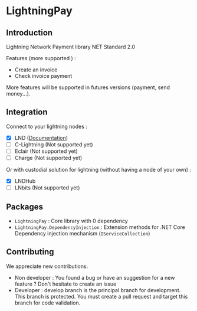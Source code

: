 # LightningPay
## Introduction

Lightning Network Payment  library NET Standard 2.0

Features (more supported ) : 

- Create an invoice
- Check invoice payment

More features will be supported in futures versions (payment, send money...). 

## Integration

Connect to your lightning nodes : 

- [x] LND ([Documentation](documentation/client-lnd.md))
- [ ] C-Lightning  (Not supported yet)
- [ ] Eclair  (Not supported yet)
- [ ] Charge (Not supported yet)

Or with custodial solution for lightning (without having a node  of your own) : 

- [x] LNDHub
- [ ] LNbits  (Not supported yet)

## Packages

- `LightningPay` : Core library with 0 dependency
- `LightningPay.DependencyInjection` : Extension methods for .NET Core Dependency injection mechanism (`IServiceCollection`)

## Contributing

We appreciate new contributions.

- Non developer : You found a bug or have an suggestion for a new feature ? Don't hesitate to create an issue
- Developer : develop branch is the principal branch for development. This branch is protected. You must create a pull request and target this branch for code validation.